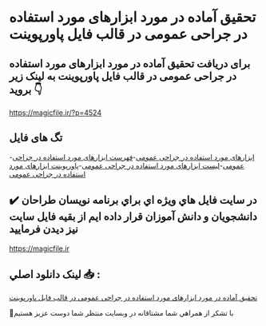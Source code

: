 # تحقیق آماده در مورد ابزارهای مورد استفاده در جراحی عمومی در قالب فایل پاورپوینت

## برای دریافت تحقیق آماده در مورد ابزارهای مورد استفاده در جراحی عمومی در قالب فایل پاورپوینت به لینک زیر بروید 👇

https://magicfile.ir/?p=4524

## تگ های فایل

-[ابزارهای مورد استفاده در جراحی عمومی](https://magicfile.ir/product/%d8%aa%d8%ad%d9%82%db%8c%d9%82-%d8%a7%d8%a8%d8%b2%d8%a7%d8%b1%d9%87%d8%a7%db%8c-%d9%85%d9%88%d8%b1%d8%af-%d8%a7%d8%b3%d8%aa%d9%81%d8%a7%d8%af%d9%87-%d8%af%d8%b1-%d8%ac%d8%b1%d8%a7%d8%ad%db%8c-%d8%b9%d9%85%d9%88%d9%85%db%8c-%d8%af%d8%b1-%d9%be%d8%a7%d9%88%d8%b1%d9%be%d9%88%db%8c%d9%86%d8%aa/)-[فهرست ابزارهای مورد استفاده در جراحی عمومی](https://magicfile.ir/product/%d8%aa%d8%ad%d9%82%db%8c%d9%82-%d8%a7%d8%a8%d8%b2%d8%a7%d8%b1%d9%87%d8%a7%db%8c-%d9%85%d9%88%d8%b1%d8%af-%d8%a7%d8%b3%d8%aa%d9%81%d8%a7%d8%af%d9%87-%d8%af%d8%b1-%d8%ac%d8%b1%d8%a7%d8%ad%db%8c-%d8%b9%d9%85%d9%88%d9%85%db%8c-%d8%af%d8%b1-%d9%be%d8%a7%d9%88%d8%b1%d9%be%d9%88%db%8c%d9%86%d8%aa/)-[لیست ابزارهای مورد استفاده در جراحی عمومی](https://magicfile.ir/product/%d8%aa%d8%ad%d9%82%db%8c%d9%82-%d8%a7%d8%a8%d8%b2%d8%a7%d8%b1%d9%87%d8%a7%db%8c-%d9%85%d9%88%d8%b1%d8%af-%d8%a7%d8%b3%d8%aa%d9%81%d8%a7%d8%af%d9%87-%d8%af%d8%b1-%d8%ac%d8%b1%d8%a7%d8%ad%db%8c-%d8%b9%d9%85%d9%88%d9%85%db%8c-%d8%af%d8%b1-%d9%be%d8%a7%d9%88%d8%b1%d9%be%d9%88%db%8c%d9%86%d8%aa/)-[پاورپوینت ابزارهای مورد استفاده در جراحی عمومی](https://magicfile.ir/product/%d8%aa%d8%ad%d9%82%db%8c%d9%82-%d8%a7%d8%a8%d8%b2%d8%a7%d8%b1%d9%87%d8%a7%db%8c-%d9%85%d9%88%d8%b1%d8%af-%d8%a7%d8%b3%d8%aa%d9%81%d8%a7%d8%af%d9%87-%d8%af%d8%b1-%d8%ac%d8%b1%d8%a7%d8%ad%db%8c-%d8%b9%d9%85%d9%88%d9%85%db%8c-%d8%af%d8%b1-%d9%be%d8%a7%d9%88%d8%b1%d9%be%d9%88%db%8c%d9%86%d8%aa/)

## ✔️ در سايت فايل هاي ويژه اي براي برنامه نويسان طراحان دانشجويان و دانش آموزان قرار داده ايم از بقيه فايل سايت نيز ديدن فرماييد

https://magicfile.ir


## لينک دانلود اصلي 📥 :

[تحقیق آماده در مورد ابزارهای مورد استفاده در جراحی عمومی در قالب فایل پاورپوینت](https://magicfile.ir/product/%d8%aa%d8%ad%d9%82%db%8c%d9%82-%d8%a7%d8%a8%d8%b2%d8%a7%d8%b1%d9%87%d8%a7%db%8c-%d9%85%d9%88%d8%b1%d8%af-%d8%a7%d8%b3%d8%aa%d9%81%d8%a7%d8%af%d9%87-%d8%af%d8%b1-%d8%ac%d8%b1%d8%a7%d8%ad%db%8c-%d8%b9%d9%85%d9%88%d9%85%db%8c-%d8%af%d8%b1-%d9%be%d8%a7%d9%88%d8%b1%d9%be%d9%88%db%8c%d9%86%d8%aa/) 


🙏با تشکر از همراهي شما مشتاقانه در وبسایت منتظر شما دوست عزیز هستیم

